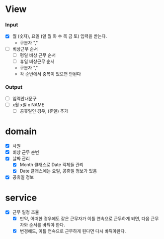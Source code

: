 # View

### Input

- [X] 월 (숫자), 요일 (일 월 화 수 목 금 토) 입력을 받는다.
    - 구분자 ","
- [ ] 비상근무 순서
    - [ ] 평일 비상 근무 순서
    - [ ] 휴일 비상근무 순서
    - 구분자 ","
    - 각 순번에서 중복이 있으면 안된다

### Output

- [ ] 입력안내문구
- [ ] x월 x일 x NAME
    - [ ] 공휴일인 경우, (휴일) 추가

# domain

- [X] 사원
- [X] 비상 근무 순번
- [X] 날짜 관리
    - [X] Month 클래스로 Date 객체들 관리
    - [X] Date 클래스에는 요일, 공휴일 정보가 있음
- [X] 공휴일 정보

# service

- [X] 근무 일정 조율
    - [X] 만약, 어떠한 경우에도 같은 근무자가 이틀 연속으로 근무하게 되면, 다음 근무자와 순서를 바꿔야 한다.
    - [X] 변경해도, 이틀 연속으로 근무하게 된다면 다시 바꿔야한다.
